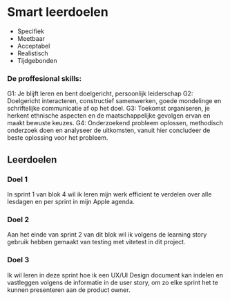 # Smart leerdoelen
- Specifiek
- Meetbaar
- Acceptabel
- Realistisch 
- Tijdgebonden

### De proffesional skills:
G1: Je blijft leren en bent doelgericht, persoonlijk leiderschap
G2: Doelgericht interacteren, constructief samenwerken, goede mondelinge en schriftelijke communicatie af op het doel. 
G3: Toekomst organiseren, je herkent ethnische aspecten en de maatschappelijke gevolgen ervan en maakt bewuste keuzes.
G4: Onderzoekend probleem oplossen, methodisch onderzoek doen en analyseer de uitkomsten, vanuit hier concludeer de beste oplossing voor het probleem. 



## Leerdoelen 
### Doel 1
In sprint 1 van blok 4 wil ik leren mijn werk efficient te verdelen over alle lesdagen en per sprint in mijn Apple agenda. 

### Doel 2
Aan het einde van sprint 2 van dit blok wil ik volgens de learning story gebruik hebben gemaakt van testing met vitetest in dit project. 

### Doel 3
Ik wil leren in deze sprint hoe ik een UX/UI Design document kan indelen en vastleggen volgens de informatie in de user story, om zo elke sprint het te kunnen presenteren aan de product owner.
